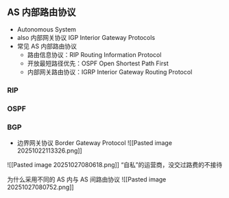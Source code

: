 ## AS 内部路由协议
- Autonomous System
- also 内部网关协议 IGP Interior Gateway Protocols
- 常见 AS 内部路由协议
	- 路由信息协议：RIP Routing Information Protocol
	- 开放最短路径优先：OSPF Open Shortest Path First
	- 内部网关路由协议：IGRP Interior Gateway Routing Protocol
### RIP
### OSPF
### BGP
- 边界网关协议 Border Gateway Protocol
![[Pasted image 20251022113326.png]]

![[Pasted image 20251027080618.png]]
“自私”的运营商，没交过路费的不接待

为什么采用不同的 AS 内与 AS 间路由协议
![[Pasted image 20251027080752.png]]
